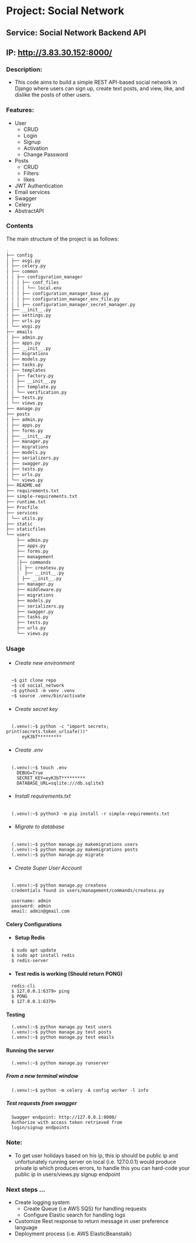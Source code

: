 # Project: Social Network

## Service: Social Network Backend API
## IP: http://3.83.30.152:8000/

### Description:
- This code aims to build a simple REST API-based social network in Django where users can sign up, create text posts, and view, like, and dislike the posts of other users.

### Features:
- User 
  - CRUD
  - Login
  - Signup
  - Activation
  - Change Password
- Posts 
  - CRUD
  - Filters
  - likes
- JWT Authentication
- Email services
- Swagger
- Celery
- AbstractAPI 


### Contents
The main structure of the project is as follows:

```bash  
.
├── config
│ ├── asgi.py
│ ├── celery.py
│ ├── common
│ │ ├── configuration_manager
│ │ │ ├── conf_files
│ │ │ │ └── local.env
│ │ │ ├── configuration_manager_base.py
│ │ │ ├── configuration_manager_env_file.py
│ │ │ ├── configuration_manager_secret_manager.py
│ ├── __init__.py
│ ├── settings.py
│ ├── urls.py
│ └── wsgi.py
├── emails
│ ├── admin.py
│ ├── apps.py
│ ├── __init__.py
│ ├── migrations
│ ├── models.py
│ ├── tasks.py
│ ├── templates
│ │ ├── factory.py
│ │ ├── __init__.py
│ │ ├── template.py
│ │ └── verification.py
│ ├── tests.py
│ └── views.py
├── manage.py
├── posts
│ ├── admin.py
│ ├── apps.py
│ ├── forms.py
│ ├── __init__.py
│ ├── manager.py
│ ├── migrations
│ ├── models.py
│ ├── serializers.py
│ ├── swagger.py
│ ├── tests.py
│ ├── urls.py
│ └── views.py
├── README.md
├── requirements.txt
├── simple-requirements.txt
├── runtime.txt
├── Procfile
├── services
│ └── utils.py
├── static
├── staticfiles
└── users
    ├── admin.py
    ├── apps.py
    ├── forms.py
    ├── management
    │├── commands
    ││ ├── createsu.py
    │  ├── __init__.py
    │ ├── __init__.py
    ├── manager.py
    ├── middleware.py
    ├── migrations
    ├── models.py
    ├── serializers.py
    ├── swagger.py
    ├── tasks.py
    ├── tests.py
    ├── urls.py
    └── views.py

```


### Usage
- ###### Create new environment 
```
  ~$ git clone repo
  ~$ cd social_network
  ~$ python3 -m venv .venv
  ~$ source .venv/bin/activate
```
- ###### Create secret key  
```
  (.venv):~$ python -c "import secrets; print(secrets.token_urlsafe())"
      eyK3bT*********
```

- ###### Create .env  
```
  (.venv):~$ touch .env
    DEBUG=True
    SECRET_KEY=eyK3bT*********
    DATABASE_URL=sqlite:///db.sqlite3
```


- ###### Install requirements.txt
```
  (.venv):~$ python3 -m pip install -r simple-requirements.txt
```

    
- ###### Migrate to database
```
  (.venv):~$ python manage.py makemigrations users
  (.venv):~$ python manage.py makemigrations posts
  (.venv):~$ python manage.py migrate
```

- ###### Create Super User Account
```
  (.venv):~$ python manage.py createsu
  credentials found in users/management/commands/createsu.py
  
  username: admin
  password: admin
  email: admin@gmail.com
```

#### Celery Configurations

- #### Setup Redis
```
  $ sudo apt update
  $ sudo apt install redis
  $ redis-server
```

- #### Test redis is working (Should return PONG)
```
  redis-cli
  $ 127.0.0.1:6379> ping
  $ PONG
  $ 127.0.0.1:6379>
```

#### Testing
```
  (.venv):~$ python manage.py test users
  (.venv):~$ python manage.py test posts
  (.venv):~$ python manage.py test emails
```

#### Running the server

```
  (.venv):~$ python manage.py runserver
```

##### From a new terminal window
```
  (.venv):~$ python -m celery -A config worker -l info
```
 ##### Test requests from swagger
```
  Swagger endpoint: http://127.0.0.1:8000/
  Authorize with access token retrieved from
  login/signup endpoints
```

### Note:
- To get user holidays based on his ip, this ip should be public ip and unfortunately running server on local (i.e. 127.0.0.1) would produce private ip which produces errors, to handle this you can hard-code your public ip in users/views.py signup endpoint 

### Next steps ...
- Create logging system
  - Create Queue (i.e AWS SQS) for handling requests
  - Configure Elastic search for handling logs
- Customize Rest response to return message in user preference language
- Deployment process (i.e. AWS ElasticBeanstalk)




